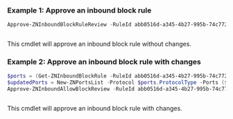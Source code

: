 ### Example 1: Approve an inbound block rule
```powershell
Approve-ZNInboundBlockRuleReview -RuleId abb0516d-a345-4b27-995b-74c772791cc9
```

```output

```

This cmdlet will approve an inbound block rule without changes.

### Example 2: Approve an inbound block rule with changes
```powershell
$ports = (Get-ZNInboundBlockRule -RuleId abb0516d-a345-4b27-995b-74c772791cc9).ItemPortsList
$updatedPorts = New-ZNPortsList -Protocol $ports.ProtocolType -Ports ($ports.Ports+,"1234")
Approve-ZNInboundAllowBlockReview -RuleId abb0516d-a345-4b27-995b-74c772791cc9 -Reason MissingPortOrProcess -PortsList $updatedPorts
```

```output

```

This cmdlet will approve an inbound block rule with changes.